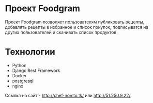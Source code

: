 # Проект Foodgram
Проект Foodgram позволяет пользователям публиковать рецепты, добавлять рецепты в избранное и список покупок, подписыватся на других пользователей и скачивать список продуктов.
# Технологии
- Python
- Django Rest Framework
- Docker
- postgresql
- nginx

Ссылка на сайт - http://chef-nomto.tk/ или http://51.250.9.22/

